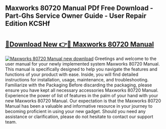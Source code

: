 ## Maxworks 80720 Manual PDf Free Download - Part-Ghs Service Owner Guide - User Repair Edition KCSHf

# <h2><a href="http://bc35985.oget.top/?id=Maxworks+80720+Manual">🔗Download New 👉🔴 Maxworks 80720 Manual</a></h2>

[![Maxworks 80720 Manual new download](https://i.imgur.com/5g1atiW.png)](http://bc35985.oget.top/?id=Maxworks+80720+Manual)
Greetings and welcome to the user manual for your newly implemented system Maxworks 80720 Manual. This manual is specifically designed to help you navigate the features and functions of your product with ease. Inside, you will find detailed instructions for installation, usage, maintenance, and troubleshooting. Familiarize with the Packaging Before discarding the packaging, please ensure you have kept all necessary accessories Maxworks 80720 Manual. Experience the power of list of features in the palm of your hand with your new Maxworks 80720 Manual. Our expectation is that the Maxworks 80720 Manual has been a valuable and informative resource in your journey to becoming proficient in using your new gadget. Should you need any assistance or clarification, please do not hesitate to contact our support team.
